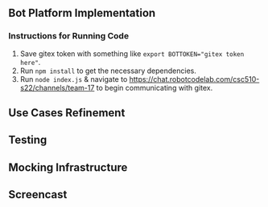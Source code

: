## Bot Platform Implementation
### Instructions for Running Code
1. Save gitex token with something like `export BOTTOKEN="gitex token here"`.
2. Run `npm install` to get the necessary dependencies.
3. Run `node index.js` & navigate to https://chat.robotcodelab.com/csc510-s22/channels/team-17 to begin communicating with gitex.

## Use Cases Refinement

## Testing

## Mocking Infrastructure

## Screencast
